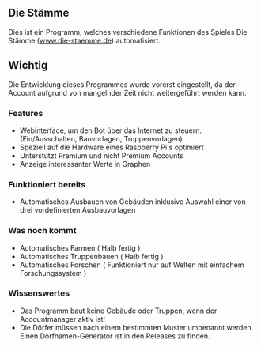 ## Die Stämme
Dies ist ein Programm, welches verschiedene Funktionen des Spieles Die Stämme (www.die-staemme.de) automatisiert. 
## Wichtig
Die Entwicklung dieses Programmes wurde vorerst eingestellt, da der Account aufgrund von mangelnder Zeit nicht weitergeführt werden kann.

### Features
- Webinterface, um den Bot über das Internet zu steuern. (Ein/Ausschalten, Bauvorlagen, Truppenvorlagen)
- Speziell auf die Hardware eines Raspberry Pi's optimiert
- Unterstützt Premium und nicht Premium Accounts
- Anzeige interessanter Werte in Graphen

### Funktioniert bereits
- Automatisches Ausbauen von Gebäuden inklusive Auswahl einer von drei vordefinierten Ausbauvorlagen

### Was noch kommt
- Automatisches Farmen ( Halb fertig )
- Automatisches Truppenbauen ( Halb fertig )
- Automatisches Forschen ( Funktioniert nur auf Welten mit einfachem Forschungssystem )

### Wissenswertes
- Das Programm baut keine Gebäude oder Truppen, wenn der Accountmanager aktiv ist!
- Die Dörfer müssen nach einem bestimmten Muster umbenannt werden. Einen Dorfnamen-Generator ist in den Releases zu finden.
